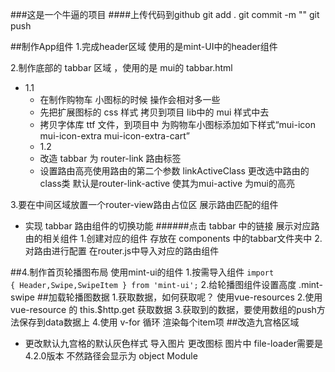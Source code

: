###这是一个牛逼的项目
####上传代码到github
git add .
git commit -m ""
git push

##制作App组件
1.完成header区域 使用的是mint-UI中的header组件

2.制作底部的 tabbar 区域 ，使用的是 mui的 tabbar.html
+ 1.1
     + 在制作购物车 小图标的时候 操作会相对多一些
     + 先把扩展图标的 css 样式 拷贝到项目 lib中的 mui 样式中去
     + 拷贝字体库 ttf 文件，到项目中 为购物车小图标添加如下样式“mui-icon mui-icon-extra mui-icon-extra-cart”
     + 1.2
     + 改造 tabbar 为 router-link 路由标签 
     + <span color='red'>设置路由高亮</span>使用路由的第二个参数 linkActiveClass 更改选中路由的class类 默认是router-link-active 使其为mui-active 为mui的高亮
 
 
 3.要在中间区域放置一个router-view路由占位区 展示路由匹配的组件 
  + 实现 tabbar 路由组件的切换功能
  ######点击 tabbar 中的链接 展示对应路由的相关组件
    1.创建对应的组件 存放在 components 中的tabbar文件夹中
    2.对路由进行配置 在router.js中导入对应的路由组件
    
##4.制作首页轮播图布局
使用mint-ui的组件
1.按需导入组件 <code>import { Header,Swipe,SwipeItem } from 'mint-ui';</code>
2.给轮播图组件设置高度 .mint-swipe
##加载轮播图数据
1.获取数据，如何获取呢？ 使用vue-resources
2.使用 vue-resource 的 this.$http.get 获取数据
3.获取到的数据，要使用数组的push方法保存到data数据上
4.使用 v-for 循环 渲染每个item项
##改造九宫格区域
+ 更改默认九宫格的默认灰色样式
导入图片 更改图标 图片中 file-loader需要是4.2.0版本 不然路径会显示为 object Module
